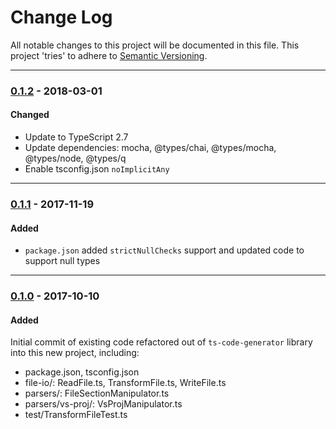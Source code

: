 ﻿# Change Log
All notable changes to this project will be documented in this file.
This project 'tries' to adhere to [Semantic Versioning](http://semver.org/).


--------
### [0.1.2](N/A) - 2018-03-01
#### Changed
* Update to TypeScript 2.7
* Update dependencies: mocha, @types/chai, @types/mocha, @types/node, @types/q
* Enable tsconfig.json `noImplicitAny`


--------
### [0.1.1](N/A) - 2017-11-19
#### Added
* `package.json` added `strictNullChecks` support and updated code to support null types


--------
### [0.1.0](https://github.com/TeamworkGuy2/ts-file-io/commit/09dd4f111766466feb526327123544847ebcb79c) - 2017-10-10
#### Added
Initial commit of existing code refactored out of `ts-code-generator` library into this new project, including:
* package.json, tsconfig.json
* file-io/: ReadFile.ts, TransformFile.ts, WriteFile.ts
* parsers/: FileSectionManipulator.ts
* parsers/vs-proj/: VsProjManipulator.ts
* test/TransformFileTest.ts